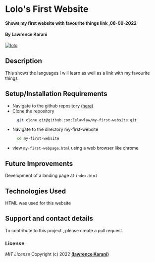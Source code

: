 # Lolo's First Website
#### Shows my first website with favourite things link ,08-09-2022
#### By **Lawrence Karani**
[![lolo](https://media-exp1.licdn.com/dms/image/C4D03AQF3QG2yD07S2A/profile-displayphoto-shrink_400_400/0/1641296434816?e=1668038400&v=beta&t=MHiQgdsfFWHAcO6Y8jwPyVf5zphHYtKPqC0ynTwI2m0)](https://www.linkedin.com/in/lawrencekarani/)
## Description
This shows the languages I will learn as well as a link with my favourite things
## Setup/Installation Requirements
* Navigate to the github repository [(here)](https://github.com/Zelawlaw/my-first-website)
* Clone the repository
  ```sh
    git clone git@github.com:Zelawlaw/my-first-website.git
   ```
* Navigate to the directory my-first-website
  ```sh
    cd my-first-website
   ```
* view `my-first-webpage.html` using a web browser like chrome

## Future Improvements
Development of a landing page at `index.html`
## Technologies Used
HTML was used for this website
## Support and contact details
To contribute to this project , please create a pull request.
### License
*MIT License*
Copyright (c) 2022 **[(lawrence Karani)](https://www.linkedin.com/in/lawrencekarani/)**